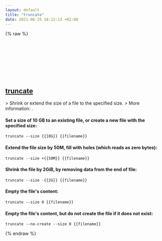 ```yaml
---
layout: default
title: "truncate"
date: 2021-06-25 18:12:13 +02:00
---
```

{% raw %}
<h2 id="truncate">
  <a href="/en/common/truncate.html">truncate</a> <a href="#truncate"><svg class="icon">
    <use href="/assets/images/unicode_sprite.svg#link" />
  </svg></a>
</h2>
> Shrink or extend the size of a file to the specified size.
> More information: <https://www.gnu.org/software/coreutils/truncate>.

#### Set a size of 10 GB to an existing file, or create a new file with the specified size:
```shell
truncate --size {{10G}} {{filename}}
```
#### Extend the file size by 50M, fill with holes (which reads as zero bytes):
```shell
truncate --size +{{50M}} {{filename}}
```
#### Shrink the file by 2GiB, by removing data from the end of file:
```shell
truncate --size -{{2G}} {{filename}}
```
#### Empty the file's content:
```shell
truncate --size 0 {{filename}}
```
#### Empty the file's content, but do not create the file if it does not exist:
```shell
truncate --no-create --size 0 {{filename}}
```
{% endraw %}